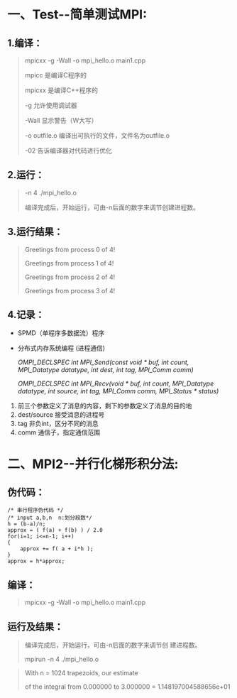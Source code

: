 # 一、Test--简单测试MPI:	
## 1.编译：
>  mpicxx -g -Wall -o mpi_hello.o main1.cpp 
> 
> mpicc         是编译C程序的
> 
> mpicxx        是编译C++程序的
> 
> -g            允许使用调试器
> 
> -Wall         显示警告（W大写）
> 
> -o outfile.o  编译出可执行的文件，文件名为outfile.o
> 
> -02           告诉编译器对代码进行优化


## 2.运行：
> -n 4 ./mpi_hello.o
> 
> 编译完成后，开始运行，可由-n后面的数字来调节创建进程数。


## 3.运行结果：
> Greetings from process 0 of 4!
> 
> Greetings from process 1 of 4!
> 
> Greetings from process 2 of 4!
> 
> Greetings from process 3 of 4!

## 4.记录：
* SPMD（单程序多数据流）程序
* 分布式内存系统编程 (进程通信)

    *OMPI_DECLSPEC int MPI_Send(const void * buf, int count, MPI_Datatype datatype, int dest, int tag, MPI_Comm comm)*

	*OMPI_DECLSPEC int MPI_Recv(void * buf, int count, MPI_Datatype datatype, int source, int tag, MPI_Comm comm, MPI_Status * status)*
1. 前三个参数定义了消息的内容，剩下的参数定义了消息的目的地
2. dest/source 接受消息的进程号 
3. tag 非负int，区分不同的消息
4. comm 通信子，指定通信范围 

# 二、MPI2--并行化梯形积分法:
## 伪代码：
	/* 串行程序伪代码 */
 	/* input a,b,n  n:划分段数*/
 	h = (b-a)/n;
	approx = ( f(a) + f(b) ) / 2.0
	for(i=1; i<=n-1; i++)
	{
		approx += f( a + i*h );
	}
	approx = h*approx;

## 编译：
> mpicxx -g -Wall -o mpi_hello.o main1.cpp 

## 运行及结果：
> 编译完成后，开始运行，可由-n后面的数字来调节创
建进程数。
>
> mpirun -n 4 ./mpi_hello.o

> With n = 1024 trapezoids, our estimate
> 
> of the integral from 0.000000 to 3.000000 = 1.148197004588656e+01
